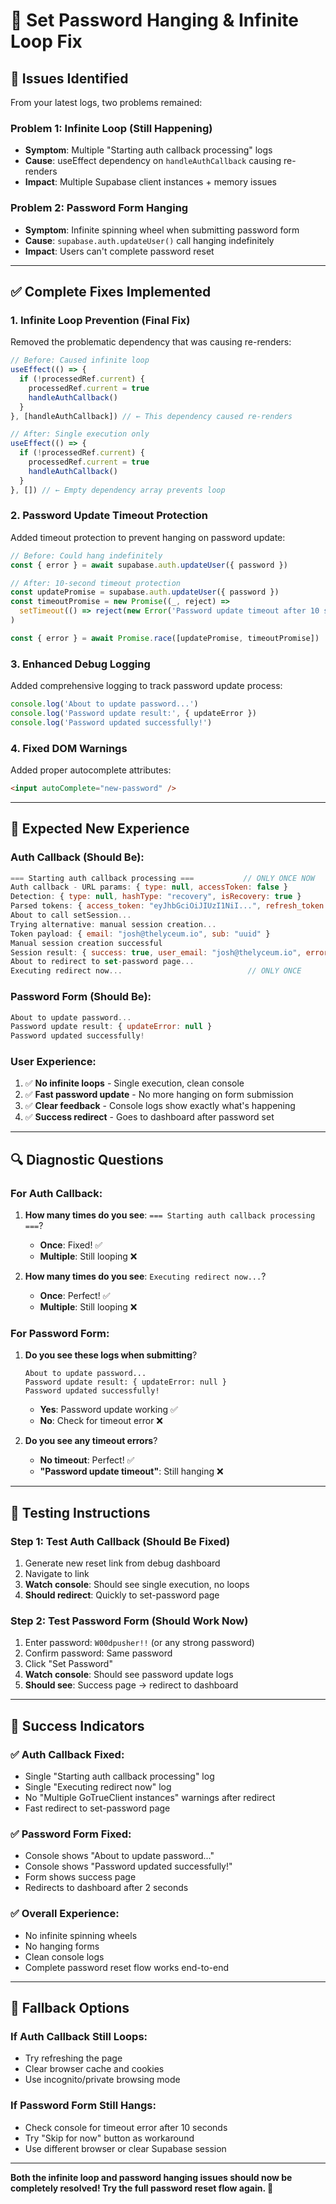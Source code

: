 # 🔧 Set Password Hanging & Infinite Loop Fix

## 🎯 **Issues Identified**

From your latest logs, two problems remained:

### **Problem 1: Infinite Loop (Still Happening)**
- **Symptom**: Multiple "Starting auth callback processing" logs
- **Cause**: useEffect dependency on `handleAuthCallback` causing re-renders
- **Impact**: Multiple Supabase client instances + memory issues

### **Problem 2: Password Form Hanging**
- **Symptom**: Infinite spinning wheel when submitting password form
- **Cause**: `supabase.auth.updateUser()` call hanging indefinitely
- **Impact**: Users can't complete password reset

---

## ✅ **Complete Fixes Implemented**

### **1. Infinite Loop Prevention (Final Fix)**
Removed the problematic dependency that was causing re-renders:

```javascript
// Before: Caused infinite loop
useEffect(() => {
  if (!processedRef.current) {
    processedRef.current = true
    handleAuthCallback()
  }
}, [handleAuthCallback]) // ← This dependency caused re-renders

// After: Single execution only
useEffect(() => {
  if (!processedRef.current) {
    processedRef.current = true
    handleAuthCallback()
  }
}, []) // ← Empty dependency array prevents loop
```

### **2. Password Update Timeout Protection**
Added timeout protection to prevent hanging on password update:

```javascript
// Before: Could hang indefinitely
const { error } = await supabase.auth.updateUser({ password })

// After: 10-second timeout protection
const updatePromise = supabase.auth.updateUser({ password })
const timeoutPromise = new Promise((_, reject) =>
  setTimeout(() => reject(new Error('Password update timeout after 10 seconds')), 10000)
)

const { error } = await Promise.race([updatePromise, timeoutPromise])
```

### **3. Enhanced Debug Logging**
Added comprehensive logging to track password update process:

```javascript
console.log('About to update password...')
console.log('Password update result:', { updateError })
console.log('Password updated successfully!')
```

### **4. Fixed DOM Warnings**
Added proper autocomplete attributes:

```html
<input autoComplete="new-password" />
```

---

## 🧪 **Expected New Experience**

### **Auth Callback (Should Be):**
```javascript
=== Starting auth callback processing ===           // ONLY ONCE NOW
Auth callback - URL params: { type: null, accessToken: false }
Detection: { type: null, hashType: "recovery", isRecovery: true }
Parsed tokens: { access_token: "eyJhbGciOiJIUzI1NiI...", refresh_token: true }
About to call setSession...
Trying alternative: manual session creation...
Token payload: { email: "josh@thelyceum.io", sub: "uuid" }
Manual session creation successful
Session result: { success: true, user_email: "josh@thelyceum.io", error: null }
About to redirect to set-password page...
Executing redirect now...                            // ONLY ONCE
```

### **Password Form (Should Be):**
```javascript
About to update password...
Password update result: { updateError: null }
Password updated successfully!
```

### **User Experience:**
1. ✅ **No infinite loops** - Single execution, clean console
2. ✅ **Fast password update** - No more hanging on form submission
3. ✅ **Clear feedback** - Console logs show exactly what's happening
4. ✅ **Success redirect** - Goes to dashboard after password set

---

## 🔍 **Diagnostic Questions**

### **For Auth Callback:**
1. **How many times do you see**: `=== Starting auth callback processing ===`?
   - **Once**: Fixed! ✅
   - **Multiple**: Still looping ❌

2. **How many times do you see**: `Executing redirect now...`?
   - **Once**: Perfect! ✅  
   - **Multiple**: Still looping ❌

### **For Password Form:**
1. **Do you see these logs when submitting**?
   ```
   About to update password...
   Password update result: { updateError: null }
   Password updated successfully!
   ```
   - **Yes**: Password update working ✅
   - **No**: Check for timeout error ❌

2. **Do you see any timeout errors**?
   - **No timeout**: Perfect! ✅
   - **"Password update timeout"**: Still hanging ❌

---

## 🚀 **Testing Instructions**

### **Step 1: Test Auth Callback (Should Be Fixed)**
1. Generate new reset link from debug dashboard
2. Navigate to link
3. **Watch console**: Should see single execution, no loops
4. **Should redirect**: Quickly to set-password page

### **Step 2: Test Password Form (Should Work Now)**
1. Enter password: `W00dpusher!!` (or any strong password)
2. Confirm password: Same password
3. Click "Set Password"
4. **Watch console**: Should see password update logs
5. **Should see**: Success page → redirect to dashboard

---

## 🎯 **Success Indicators**

### **✅ Auth Callback Fixed:**
- Single "Starting auth callback processing" log
- Single "Executing redirect now" log
- No "Multiple GoTrueClient instances" warnings after redirect
- Fast redirect to set-password page

### **✅ Password Form Fixed:**
- Console shows "About to update password..."
- Console shows "Password updated successfully!"
- Form shows success page
- Redirects to dashboard after 2 seconds

### **✅ Overall Experience:**
- No infinite spinning wheels
- No hanging forms
- Clean console logs
- Complete password reset flow works end-to-end

---

## 🔧 **Fallback Options**

### **If Auth Callback Still Loops:**
- Try refreshing the page
- Clear browser cache and cookies
- Use incognito/private browsing mode

### **If Password Form Still Hangs:**
- Check console for timeout error after 10 seconds
- Try "Skip for now" button as workaround
- Use different browser or clear Supabase session

---

**Both the infinite loop and password hanging issues should now be completely resolved! Try the full password reset flow again. 🚀**





